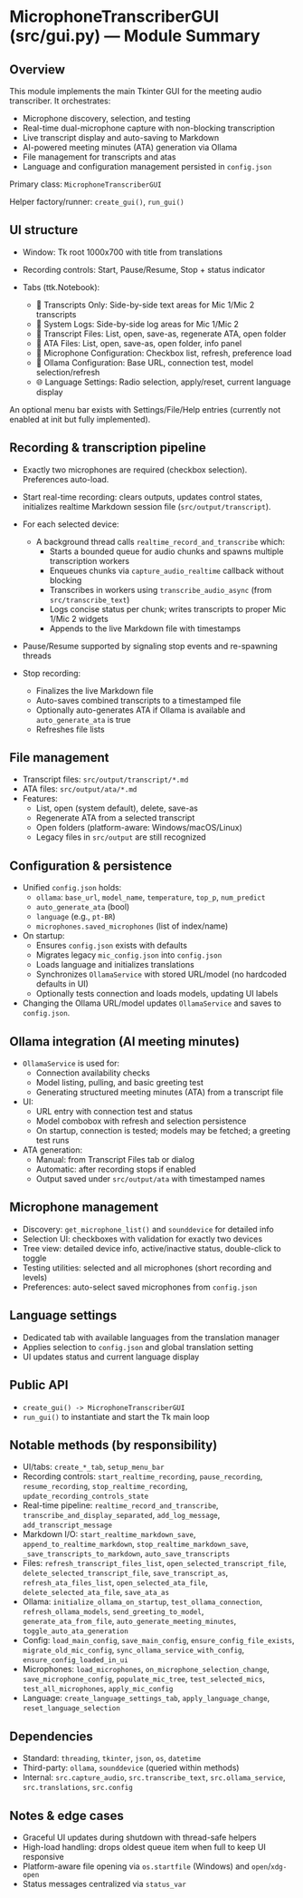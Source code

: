 # MicrophoneTranscriberGUI (src/gui.py) — Module Summary

## Overview

This module implements the main Tkinter GUI for the meeting audio transcriber. It orchestrates:

- Microphone discovery, selection, and testing
- Real-time dual-microphone capture with non-blocking transcription
- Live transcript display and auto-saving to Markdown
- AI-powered meeting minutes (ATA) generation via Ollama
- File management for transcripts and atas
- Language and configuration management persisted in `config.json`

Primary class: `MicrophoneTranscriberGUI`

Helper factory/runner: `create_gui()`, `run_gui()`

## UI structure

- Window: Tk root 1000x700 with title from translations
- Recording controls: Start, Pause/Resume, Stop + status indicator
- Tabs (ttk.Notebook):

  - 📄 Transcripts Only: Side-by-side text areas for Mic 1/Mic 2 transcripts
  - 📝 System Logs: Side-by-side log areas for Mic 1/Mic 2
  - 📁 Transcript Files: List, open, save-as, regenerate ATA, open folder
  - 📝 ATA Files: List, open, save-as, open folder, info panel
  - 🎤 Microphone Configuration: Checkbox list, refresh, preference load
  - 🤖 Ollama Configuration: Base URL, connection test, model selection/refresh
  - 🌐 Language Settings: Radio selection, apply/reset, current language display

An optional menu bar exists with Settings/File/Help entries (currently not enabled at init but fully implemented).

## Recording & transcription pipeline

- Exactly two microphones are required (checkbox selection). Preferences auto-load.
- Start real-time recording: clears outputs, updates control states, initializes realtime Markdown session file (`src/output/transcript`).
- For each selected device:

  - A background thread calls `realtime_record_and_transcribe` which:
    - Starts a bounded queue for audio chunks and spawns multiple transcription workers
    - Enqueues chunks via `capture_audio_realtime` callback without blocking
    - Transcribes in workers using `transcribe_audio_async` (from `src/transcribe_text`)
    - Logs concise status per chunk; writes transcripts to proper Mic 1/Mic 2 widgets
    - Appends to the live Markdown file with timestamps

- Pause/Resume supported by signaling stop events and re-spawning threads
- Stop recording:

  - Finalizes the live Markdown file
  - Auto-saves combined transcripts to a timestamped file
  - Optionally auto-generates ATA if Ollama is available and `auto_generate_ata` is true
  - Refreshes file lists

## File management

- Transcript files: `src/output/transcript/*.md`
- ATA files: `src/output/ata/*.md`
- Features:
  - List, open (system default), delete, save-as
  - Regenerate ATA from a selected transcript
  - Open folders (platform-aware: Windows/macOS/Linux)
  - Legacy files in `src/output` are still recognized

## Configuration & persistence

- Unified `config.json` holds:
  - `ollama`: `base_url`, `model_name`, `temperature`, `top_p`, `num_predict`
  - `auto_generate_ata` (bool)
  - `language` (e.g., `pt-BR`)
  - `microphones.saved_microphones` (list of index/name)
- On startup:
  - Ensures `config.json` exists with defaults
  - Migrates legacy `mic_config.json` into `config.json`
  - Loads language and initializes translations
  - Synchronizes `OllamaService` with stored URL/model (no hardcoded defaults in UI)
  - Optionally tests connection and loads models, updating UI labels
- Changing the Ollama URL/model updates `OllamaService` and saves to `config.json`.

## Ollama integration (AI meeting minutes)

- `OllamaService` is used for:
  - Connection availability checks
  - Model listing, pulling, and basic greeting test
  - Generating structured meeting minutes (ATA) from a transcript file
- UI:
  - URL entry with connection test and status
  - Model combobox with refresh and selection persistence
  - On startup, connection is tested; models may be fetched; a greeting test runs
- ATA generation:
  - Manual: from Transcript Files tab or dialog
  - Automatic: after recording stops if enabled
  - Output saved under `src/output/ata` with timestamped names

## Microphone management

- Discovery: `get_microphone_list()` and `sounddevice` for detailed info
- Selection UI: checkboxes with validation for exactly two devices
- Tree view: detailed device info, active/inactive status, double-click to toggle
- Testing utilities: selected and all microphones (short recording and levels)
- Preferences: auto-select saved microphones from `config.json`

## Language settings

- Dedicated tab with available languages from the translation manager
- Applies selection to `config.json` and global translation setting
- UI updates status and current language display

## Public API

- `create_gui() -> MicrophoneTranscriberGUI`
- `run_gui()` to instantiate and start the Tk main loop

## Notable methods (by responsibility)

- UI/tabs: `create_*_tab`, `setup_menu_bar`
- Recording controls: `start_realtime_recording`, `pause_recording`, `resume_recording`, `stop_realtime_recording`, `update_recording_controls_state`
- Real-time pipeline: `realtime_record_and_transcribe`, `transcribe_and_display_separated`, `add_log_message`, `add_transcript_message`
- Markdown I/O: `start_realtime_markdown_save`, `append_to_realtime_markdown`, `stop_realtime_markdown_save`, `_save_transcripts_to_markdown`, `auto_save_transcripts`
- Files: `refresh_transcript_files_list`, `open_selected_transcript_file`, `delete_selected_transcript_file`, `save_transcript_as`, `refresh_ata_files_list`, `open_selected_ata_file`, `delete_selected_ata_file`, `save_ata_as`
- Ollama: `initialize_ollama_on_startup`, `test_ollama_connection`, `refresh_ollama_models`, `send_greeting_to_model`, `generate_ata_from_file`, `auto_generate_meeting_minutes`, `toggle_auto_ata_generation`
- Config: `load_main_config`, `save_main_config`, `ensure_config_file_exists`, `migrate_old_mic_config`, `sync_ollama_service_with_config`, `ensure_config_loaded_in_ui`
- Microphones: `load_microphones`, `on_microphone_selection_change`, `save_microphone_config`, `populate_mic_tree`, `test_selected_mics`, `test_all_microphones`, `apply_mic_config`
- Language: `create_language_settings_tab`, `apply_language_change`, `reset_language_selection`

## Dependencies

- Standard: `threading`, `tkinter`, `json`, `os`, `datetime`
- Third-party: `ollama`, `sounddevice` (queried within methods)
- Internal: `src.capture_audio`, `src.transcribe_text`, `src.ollama_service`, `src.translations`, `src.config`

## Notes & edge cases

- Graceful UI updates during shutdown with thread-safe helpers
- High-load handling: drops oldest queue item when full to keep UI responsive
- Platform-aware file opening via `os.startfile` (Windows) and `open`/`xdg-open`
- Status messages centralized via `status_var`

